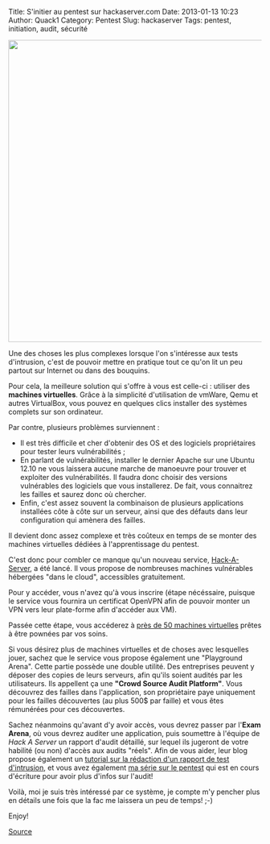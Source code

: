 Title: S'initier au pentest sur hackaserver.com
Date: 2013-01-13 10:23
Author: Quack1
Category: Pentest
Slug: hackaserver
Tags: pentest, initiation, audit, sécurité

<div align=center><img src="static/upload/hackaserver.png" width="600" align=center /></div>

Une des choses les plus complexes lorsque l'on s'intéresse aux tests d'intrusion, c'est de pouvoir mettre en pratique tout ce qu'on lit un peu partout sur Internet ou dans des bouquins.

Pour cela, la meilleure solution qui s'offre à vous est celle-ci : utiliser des **machines virtuelles**. Grâce à la simplicité d'utilisation de vmWare, Qemu et autres VirtualBox, vous pouvez en quelques clics installer des systèmes complets sur son ordinateur.

Par contre, plusieurs problèmes surviennent : 

- Il est très difficile et cher d'obtenir des OS et des logiciels propriétaires pour tester leurs vulnérabilités ;
- En parlant de vulnérabilités, installer le dernier Apache sur une Ubuntu 12.10 ne vous laissera aucune marche de manoeuvre pour trouver et exploiter des vulnérabilités. Il faudra donc choisir des versions vulnérables des logiciels que vous installerez. De fait, vous connaitrez les failles et saurez donc où chercher.
- Enfin, c'est assez souvent la combinaison de plusieurs applications installées côte à côte sur un serveur, ainsi que des défauts dans leur configuration qui amènera des failles.

Il devient donc assez complexe et très coûteux en temps de se monter des machines virtuelles dédiées à l'apprentissage du pentest.

C'est donc pour combler ce manque qu'un nouveau service, [Hack-A-Server](https://hackaserver.com "Hack-A-Server"), a été lancé. Il vous propose de nombreuses machines vulnérables hébergées "dans le cloud", accessibles gratuitement.

Pour y accéder, vous n'avez qu'à vous inscrire (étape nécéssaire, puisque le service vous fournira un certificat OpenVPN afin de pouvoir monter un VPN vers leur plate-forme afin d'accéder aux VM).

Passée cette étape, vous accéderez à [près de 50 machines virtuelles](https://hackaserver.com/arena/training) prêtes à être pownées par vos soins.

Si vous désirez plus de machines virtuelles et de choses avec lesquelles jouer, sachez que le service vous propose également une "Playground Arena". Cette partie possède une double utilité. Des entreprises peuvent y déposer des copies de leurs serveurs, afin qu'ils soient audités par les utilisateurs. Ils appellent ça une **"Crowd Source Audit Platform"**. Vous découvrez des failles dans l'application, son propriétaire paye uniquement pour les failles découvertes (au plus 500$ par faille) et vous êtes rémunérées pour ces découvertes.

Sachez néanmoins qu'avant d'y avoir accès, vous devrez passer par l'**Exam Arena**, où vous devrez auditer une application, puis soumettre à l'équipe de _Hack A Server_ un rapport d'audit détaillé, sur lequel ils jugeront de votre habilité (ou non) d'accès aux audits "réels". Afin de vous aider, leur blog propose également un [tutorial sur la rédaction d'un rapport de test d'intrusion](http://blog.hackaserver.com/howto-complete-a-penetration-test-report-guideline/), et vous avez également [ma série sur le pentest](./tag/serie_pentest.html "Tag : serie_pentest") qui est en cours d'écriture pour avoir plus d'infos sur l'audit!

Voilà, moi je suis très intéressé par ce système, je compte m'y pencher plus en détails une fois que la fac me laissera un peu de temps! ;-)

Enjoy!

[Source](https://community.rapid7.com/community/metasploit/blog/2013/01/08/free-metasploit-penetration-testing-lab-in-the-cloud?goback=.gde_100569_member_202314374 "Source")